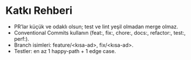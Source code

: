 # Katkı Rehberi

- PR’lar küçük ve odaklı olsun; test ve lint yeşil olmadan merge olmaz.
- Conventional Commits kullanın (feat:, fix:, chore:, docs:, refactor:, test:, perf:).
- Branch isimleri: feature/<kısa-ad>, fix/<kısa-ad>.
- Testler: en az 1 happy-path + 1 edge case.

